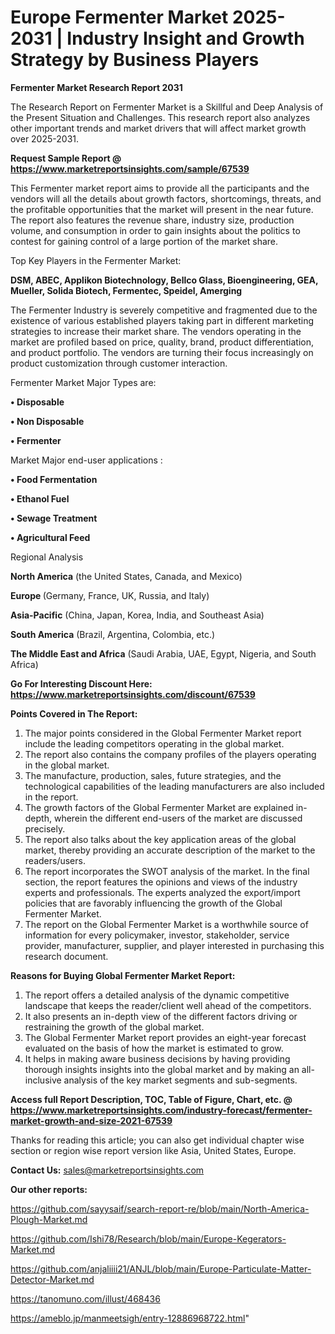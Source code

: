 # Europe Fermenter Market 2025-2031 | Industry Insight and Growth Strategy by Business Players

<strong>Fermenter Market Research Report 2031</strong>

The Research Report on Fermenter Market is a Skillful and Deep Analysis of the Present Situation and Challenges. This research report also analyzes other important trends and market drivers that will affect market growth over 2025-2031.

<strong>Request Sample Report @ <a href=https://www.marketreportsinsights.com/sample/67539>https://www.marketreportsinsights.com/sample/67539</a></strong>

This Fermenter market report aims to provide all the participants and the vendors will all the details about growth factors, shortcomings, threats, and the profitable opportunities that the market will present in the near future. The report also features the revenue share, industry size, production volume, and consumption in order to gain insights about the politics to contest for gaining control of a large portion of the market share.

Top Key Players in the Fermenter Market:

<strong>DSM, ABEC, Applikon Biotechnology, Bellco Glass, Bioengineering, GEA, Mueller, Solida Biotech, Fermentec, Speidel, Amerging</strong>

The Fermenter Industry is severely competitive and fragmented due to the existence of various established players taking part in different marketing strategies to increase their market share. The vendors operating in the market are profiled based on price, quality, brand, product differentiation, and product portfolio. The vendors are turning their focus increasingly on product customization through customer interaction.

Fermenter Market Major Types are:

<strong>• Disposable

• Non Disposable

• Fermenter</strong>

Market Major end-user applications :

<strong>• Food Fermentation

• Ethanol Fuel

• Sewage Treatment

• Agricultural Feed</strong>

Regional Analysis

</u><strong><b>North America</b></strong> (the United States, Canada, and Mexico)

<strong><b>Europe </b></strong>(Germany, France, UK, Russia, and Italy)

<strong><b>Asia-Pacific</b></strong> (China, Japan, Korea, India, and Southeast Asia)

<strong><b>South America</b></strong> (Brazil, Argentina, Colombia, etc.)

<strong><b>The Middle East and Africa</b></strong> (Saudi Arabia, UAE, Egypt, Nigeria, and South Africa)

<strong>Go For Interesting Discount Here: <a href=https://www.marketreportsinsights.com/discount/67539>https://www.marketreportsinsights.com/discount/67539</a></strong>

<strong>Points Covered in The Report:</strong>
<ol>
  <li>The major points considered in the Global Fermenter Market report include the leading competitors operating in the global market.</li>
  <li>The report also contains the company profiles of the players operating in the global market.</li>
  <li>The manufacture, production, sales, future strategies, and the technological capabilities of the leading manufacturers are also included in the report.</li>
  <li>The growth factors of the Global Fermenter Market are explained in-depth, wherein the different end-users of the market are discussed precisely.</li>
  <li>The report also talks about the key application areas of the global market, thereby providing an accurate description of the market to the readers/users.</li>
  <li>The report incorporates the SWOT analysis of the market. In the final section, the report features the opinions and views of the industry experts and professionals. The experts analyzed the export/import policies that are favorably influencing the growth of the Global Fermenter Market.</li>
  <li>The report on the Global Fermenter Market is a worthwhile source of information for every policymaker, investor, stakeholder, service provider, manufacturer, supplier, and player interested in purchasing this research document.</li>
</ol>
<strong>Reasons for Buying Global Fermenter Market Report:</strong>

<ol>
  <li>The report offers a detailed analysis of the dynamic competitive landscape that keeps the reader/client well ahead of the competitors.</li>
  <li>It also presents an in-depth view of the different factors driving or restraining the growth of the global market.</li>
  <li>The Global Fermenter Market report provides an eight-year forecast evaluated on the basis of how the market is estimated to grow.</li>
  <li>It helps in making aware business decisions by having providing thorough insights insights into the global market and by making an all-inclusive analysis of the key market segments and sub-segments.</li>
</ol>
<strong>Access full Report Description, TOC, Table of Figure, Chart, etc. @ <a href=https://www.marketreportsinsights.com/industry-forecast/fermenter-market-growth-and-size-2021-67539>https://www.marketreportsinsights.com/industry-forecast/fermenter-market-growth-and-size-2021-67539</a></strong>


Thanks for reading this article; you can also get individual chapter wise section or region wise report version like Asia, United States, Europe.

<strong>Contact Us:</strong>
sales@marketreportsinsights.com

<strong>Our other reports:</strong>

<a href=https://github.com/sayysaif/search-report-re/blob/main/North-America-Plough-Market.md>https://github.com/sayysaif/search-report-re/blob/main/North-America-Plough-Market.md</a>

<a href=https://github.com/Ishi78/Research/blob/main/Europe-Kegerators-Market.md>https://github.com/Ishi78/Research/blob/main/Europe-Kegerators-Market.md</a>

<a href=https://github.com/anjaliiii21/ANJL/blob/main/Europe-Particulate-Matter-Detector-Market.md>https://github.com/anjaliiii21/ANJL/blob/main/Europe-Particulate-Matter-Detector-Market.md</a>

<a href=https://tanomuno.com/illust/468436>https://tanomuno.com/illust/468436</a>

<a href=https://ameblo.jp/manmeetsigh/entry-12886968722.html>https://ameblo.jp/manmeetsigh/entry-12886968722.html</a>"
